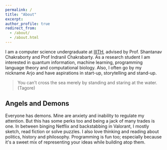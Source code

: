 ```yaml
---
permalink: /
title: "About"
excerpt:
author_profile: true
redirect_from: 
  - /about/
  - /about.html
---
```


I am a computer science undergraduate at [IIITH](https://iiit.ac.in), advised by Prof. Shantanav Chakraborty and Prof Indranil Chakrabarty. As a research student I am interested in quantum information, machine learning, programming language theory and computational biology. Also, I often go by my nickname Arjo and have aspirations in start-up, storytelling and stand-up.

> You can’t cross the sea merely by standing and staring at the water. (Tagore)

Angels and Demons
-----------------

Everyone has demons. Mine are anxiety and inability to regulate my attention. But this has some perks too and being a jack of many trades is one. In between binging Netflix and backstabbing in Valorant, I mostly sketch, read fiction or solve puzzles. I also love thinking and reading about politics, history and philosophy. Programming is fun too; especially because it's a sweet mix of representing your ideas while building atop them. 
